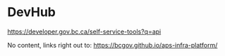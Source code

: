 # DevHub

https://developer.gov.bc.ca/self-service-tools?q=api

No content, links right out to: https://bcgov.github.io/aps-infra-platform/

